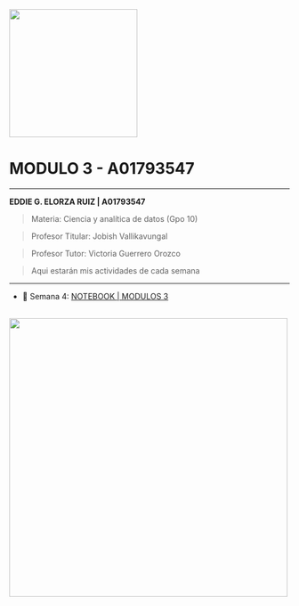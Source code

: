 <img src="https://static.wikia.nocookie.net/tecdemonterrey/images/1/1b/Logo_Tec_azul.png/revision/latest?cb=20190219041656&path-prefix=es" width="230" bg-color="FFFFFF" />

# MODULO 3 - A01793547
----
**EDDIE G. ELORZA RUIZ | A01793547**

>Materia: Ciencia y analítica de datos (Gpo 10)

>Profesor Titular: Jobish Vallikavungal

>Profesor Tutor: Victoria Guerrero Orozco

 > Aqui estarán mis actividades de cada semana

----
* 📁 Semana 4:
[NOTEBOOK | MODULOS 3](https://github.com/PosgradoMNA/actividades-de-aprendizaje-eddieelorza/blob/main/IBM-Data-Analysis-with-Python/Modulo_3/Notebook_Modulo_3.ipynb)
<br>

<img src="./Graded Review Questions 2.png" width="500" />
